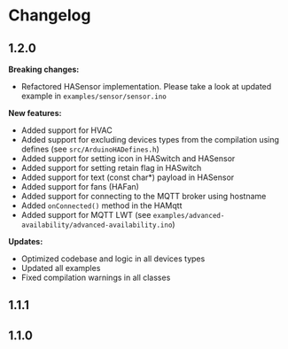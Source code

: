 # Changelog

## 1.2.0

**Breaking changes:**
* Refactored HASensor implementation. Please take a look at updated example in `examples/sensor/sensor.ino`

**New features:**
* Added support for HVAC
* Added support for excluding devices types from the compilation using defines (see `src/ArduinoHADefines.h`)
* Added support for setting icon in HASwitch and HASensor
* Added support for setting retain flag in HASwitch
* Added support for text (const char*) payload in HASensor
* Added support for fans (HAFan)
* Added support for connecting to the MQTT broker using hostname
* Added `onConnected()` method in the HAMqtt
* Added support for MQTT LWT (see `examples/advanced-availability/advanced-availability.ino`)

**Updates:**
* Optimized codebase and logic in all devices types
* Updated all examples
* Fixed compilation warnings in all classes

## 1.1.1

## 1.1.0
